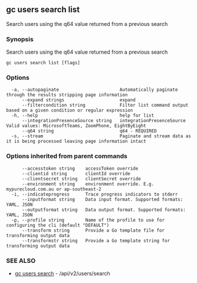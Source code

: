 ## gc users search list

Search users using the q64 value returned from a previous search

### Synopsis

Search users using the q64 value returned from a previous search

```
gc users search list [flags]
```

### Options

```
  -a, --autopaginate                       Automatically paginate through the results stripping page information
      --expand strings                     expand
      --filtercondition string             Filter list command output based on a given condition or regular expression
  -h, --help                               help for list
      --integrationPresenceSource string   integrationPresenceSource Valid values: MicrosoftTeams, ZoomPhone, EightByEight
      --q64 string                         q64 - REQUIRED
  -s, --stream                             Paginate and stream data as it is being processed leaving page information intact
```

### Options inherited from parent commands

```
      --accesstoken string    accessToken override
      --clientid string       clientId override
      --clientsecret string   clientSecret override
      --environment string    environment override. E.g. mypurecloud.com.au or ap-southeast-2
  -i, --indicateprogress      Trace progress indicators to stderr
      --inputformat string    Data input format. Supported formats: YAML, JSON
      --outputformat string   Data output format. Supported formats: YAML, JSON
  -p, --profile string        Name of the profile to use for configuring the cli (default "DEFAULT")
      --transform string      Provide a Go template file for transforming output data
      --transformstr string   Provide a Go template string for transforming output data
```

### SEE ALSO

* [gc users search](gc_users_search.html)	 - /api/v2/users/search



